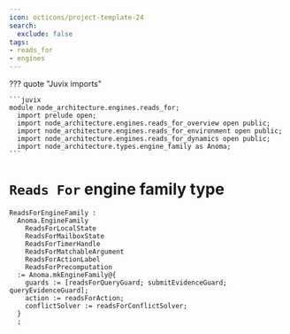 ```yaml
---
icon: octicons/project-template-24
search:
  exclude: false
tags:
- reads_for
- engines
---
```


??? quote "Juvix imports"

    ```juvix
    module node_architecture.engines.reads_for;
      import prelude open;
      import node_architecture.engines.reads_for_overview open public;
      import node_architecture.engines.reads_for_environment open public;
      import node_architecture.engines.reads_for_dynamics open public;
      import node_architecture.types.engine_family as Anoma;
    ```

# `Reads For` engine family type

<!-- --8<-- [start:reads-for-engine-family] -->
```juvix
ReadsForEngineFamily :
  Anoma.EngineFamily
    ReadsForLocalState
    ReadsForMailboxState
    ReadsForTimerHandle
    ReadsForMatchableArgument
    ReadsForActionLabel
    ReadsForPrecomputation
  := Anoma.mkEngineFamily@{
    guards := [readsForQueryGuard; submitEvidenceGuard; queryEvidenceGuard];
    action := readsForAction;
    conflictSolver := readsForConflictSolver;
  }
  ;
```
<!-- --8<-- [end:reads-for-engine-family] -->
